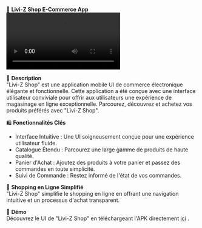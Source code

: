 📱 **Livi-Z Shop E-Commerce App**  
![Aperçu](lien-vers-la-vidéo-de-présentation.mov)

📁 **Description**  
"Livi-Z Shop" est une application mobile UI de commerce électronique élégante et fonctionnelle. Cette application a été conçue avec une interface utilisateur conviviale pour offrir aux utilisateurs une expérience de magasinage en ligne exceptionnelle. Parcourez, découvrez et achetez vos produits préférés avec "Livi-Z Shop".

🛍️ **Fonctionnalités Clés**  
- Interface Intuitive : Une UI soigneusement conçue pour une expérience utilisateur fluide.
- Catalogue Étendu : Parcourez une large gamme de produits de haute qualité.
- Panier d'Achat : Ajoutez des produits à votre panier et passez des commandes en toute simplicité.
- Suivi de Commande : Restez informé de l'état de vos commandes.

👜 **Shopping en Ligne Simplifié**  
"Livi-Z Shop" simplifie le shopping en ligne en offrant une navigation intuitive et un processus d'achat transparent.

🎁 **Démo**  
Découvrez le UI de "Livi-Z Shop" en téléchargeant l'APK directement [ici](lien-de-l'apk) .
